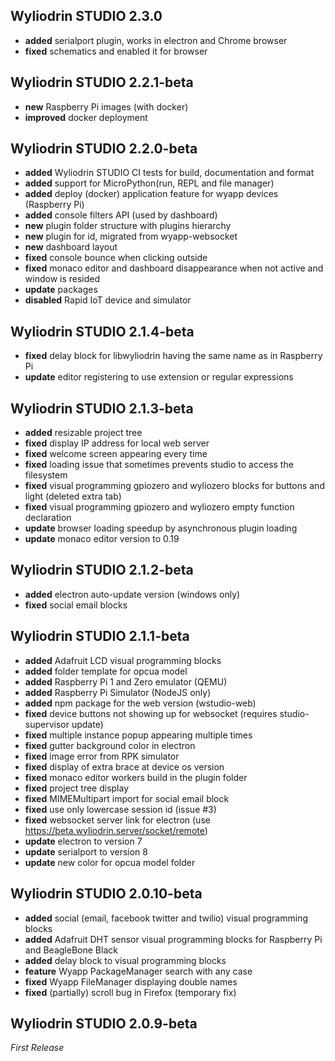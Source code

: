 ## Wyliodrin STUDIO 2.3.0
  * **added** serialport plugin, works in electron and Chrome browser
  * **fixed** schematics and enabled it for browser
## Wyliodrin STUDIO 2.2.1-beta
  * **new** Raspberry Pi images (with docker)
  * **improved** docker deployment 

## Wyliodrin STUDIO 2.2.0-beta
  * **added** Wyliodrin STUDIO CI tests for build, documentation and format
  * **added** support for MicroPython(run, REPL and file manager)
  * **added** deploy (docker) application feature for wyapp devices (Raspberry Pi)
  * **added** console filters API (used by dashboard)
  * **new** plugin folder structure with plugins hierarchy
  * **new** plugin for id, migrated from wyapp-websocket
  * **new** dashboard layout
  * **fixed** console bounce when clicking outside
  * **fixed** monaco editor and dashboard disappearance when not active and window is resided 
  * **update** packages
  * **disabled** Rapid IoT device and simulator 

## Wyliodrin STUDIO 2.1.4-beta
  * **fixed** delay block for libwyliodrin having the same name as in Raspberry Pi
  * **update** editor registering to use extension or regular expressions

## Wyliodrin STUDIO 2.1.3-beta
  * **added** resizable project tree
  * **fixed** display IP address for local web server
  * **fixed** welcome screen appearing every time
  * **fixed** loading issue that sometimes prevents studio to access the filesystem
  * **fixed** visual programming gpiozero and wyliozero blocks for buttons and light (deleted extra tab)
  * **fixed** visual programming gpiozero and wyliozero empty function declaration
  * **update** browser loading speedup by asynchronous plugin loading
  * **update** monaco editor version to 0.19

## Wyliodrin STUDIO 2.1.2-beta
  * **added** electron auto-update version (windows only)
  * **fixed** social email blocks
  
## Wyliodrin STUDIO 2.1.1-beta
  * **added** Adafruit LCD visual programming blocks
  * **added** folder template for opcua model
  * **added** Raspberry Pi 1 and Zero emulator (QEMU)
  * **added** Raspberry Pi Simulator (NodeJS only)
  * **added** npm package for the web version (wstudio-web)
  * **fixed** device buttons not showing up for websocket (requires studio-supervisor update)
  * **fixed** multiple instance popup appearing multiple times
  * **fixed** gutter background color in electron
  * **fixed** image error from RPK simulator
  * **fixed** display of extra brace at device os version
  * **fixed** monaco editor workers build in the plugin folder
  * **fixed** project tree display
  * **fixed** MIMEMultipart import for social email block
  * **fixed** use only lowercase session id (issue #3)
  * **fixed** websocket server link for electron (use https://beta.wyliodrin.server/socket/remote)
  * **update** electron to version 7
  * **update** serialport to version 8
  * **update** new color for opcua model folder

## Wyliodrin STUDIO 2.0.10-beta

  * **added** social (email, facebook twitter and twilio) visual programming blocks
  * **added** Adafruit DHT sensor visual programming blocks for Raspberry Pi and BeagleBone Black
  * **added** delay block to visual programming blocks
  * **feature** Wyapp PackageManager search with any case
  * **fixed** Wyapp FileManager displaying double names
  * **fixed** (partially) scroll bug in Firefox (temporary fix)

## Wyliodrin STUDIO 2.0.9-beta

*First Release*